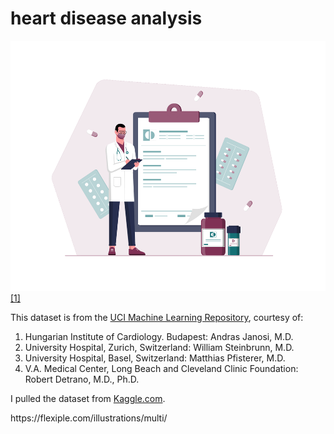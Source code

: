 # heart disease analysis

<img src='medical-prescription.png' height = "400" /> <a href="#footnote-1">[1]</a>

This dataset is from the <a href = "https://archive.ics.uci.edu/ml/index.php">UCI Machine Learning Repository</a>, courtesy of: 
1. Hungarian Institute of Cardiology. Budapest: Andras Janosi, M.D.
2. University Hospital, Zurich, Switzerland: William Steinbrunn, M.D.
3. University Hospital, Basel, Switzerland: Matthias Pfisterer, M.D.
4. V.A. Medical Center, Long Beach and Cleveland Clinic Foundation: Robert Detrano, M.D., Ph.D. 

I pulled the dataset from  <a href = "https://www.kaggle.com/datasets/rashikrahmanpritom/heart-attack-analysis-prediction-dataset">Kaggle.com</a>.

<p id="footnote-1"> https://flexiple.com/illustrations/multi/ 
